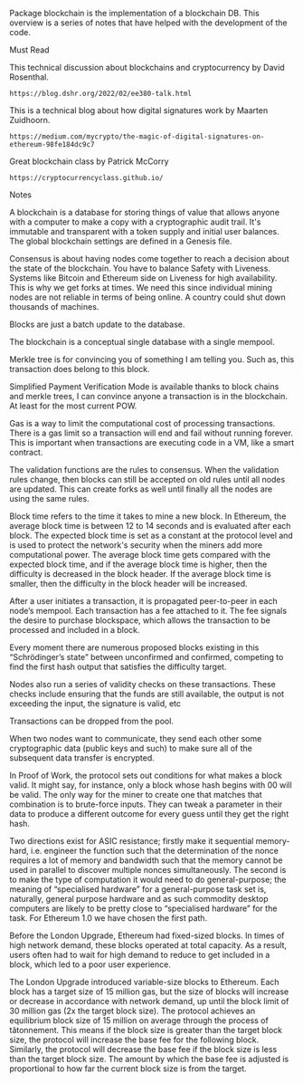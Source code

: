 Package blockchain is the implementation of a blockchain DB. This overview is
a series of notes that have helped with the development of the code.

Must Read

This technical discussion about blockchains and cryptocurrency by David Rosenthal.

	https://blog.dshr.org/2022/02/ee380-talk.html

This is a technical blog about how digital signatures work by Maarten Zuidhoorn.

	https://medium.com/mycrypto/the-magic-of-digital-signatures-on-ethereum-98fe184dc9c7

Great blockchain class by Patrick McCorry

	https://cryptocurrencyclass.github.io/

Notes

A blockchain is a database for storing things of value that allows anyone with a
computer to make a copy with a cryptographic audit trail. It's immutable and
transparent with a token supply and initial user balances. The global blockchain
settings are defined in a Genesis file.

Consensus is about having nodes come together to reach a decision about the state
of the blockchain. You have to balance Safety with Liveness. Systems like Bitcoin
and Ethereum side on Liveness for high availability. This is why we get
forks at times. We need this since individual mining nodes are not reliable in
terms of being online. A country could shut down thousands of machines.

Blocks are just a batch update to the database.

The blockchain is a conceptual single database with a single mempool.

Merkle tree is for convincing you of something I am telling you. Such
as, this transaction does belong to this block.

Simplified Payment Verification Mode is available thanks to block chains and
merkle trees, I can convince anyone a transaction is in the blockchain. At least
for the most current POW.

Gas is a way to limit the computational cost of processing transactions. There is
a gas limit so a transaction will end and fail without running forever. This is
important when transactions are executing code in a VM, like a smart contract.

The validation functions are the rules to consensus. When the validation rules
change, then blocks can still be accepted on old rules until all nodes are updated.
This can create forks as well until finally all the nodes are using the same rules.

Block time refers to the time it takes to mine a new block. In Ethereum, the
average block time is between 12 to 14 seconds and is evaluated after each block.
The expected block time is set as a constant at the protocol level and is used to
protect the network's security when the miners add more computational power. The
average block time gets compared with the expected block time, and if the average
block time is higher, then the difficulty is decreased in the block header. If
the average block time is smaller, then the difficulty in the block header will
be increased.

After a user initiates a transaction, it is propagated peer-to-peer in each node’s
mempool. Each transaction has a fee attached to it. The fee signals the desire to
purchase blockspace, which allows the transaction to be processed and included in a block.

Every moment there are numerous proposed blocks existing in this “Schrödinger’s
state” between unconfirmed and confirmed, competing to find the first hash output
that satisfies the difficulty target.

Nodes also run a series of validity checks on these transactions. These checks
include ensuring that the funds are still available, the output is not exceeding
the input, the signature is valid, etc

Transactions can be dropped from the pool.

When two nodes want to communicate, they send each other some cryptographic data
(public keys and such) to make sure all of the subsequent data transfer is encrypted.

In Proof of Work, the protocol sets out conditions for what makes a block valid.
It might say, for instance, only a block whose hash begins with 00 will be valid.
The only way for the miner to create one that matches that combination is to
brute-force inputs. They can tweak a parameter in their data to produce a different
outcome for every guess until they get the right hash.

Two directions exist for ASIC resistance; firstly make it sequential memory-hard,
i.e. engineer the function such that the determination of the nonce requires a lot
of memory and bandwidth such that the memory cannot be used in parallel to discover
multiple nonces simultaneously. The second is to make the type of computation it
would need to do general-purpose; the meaning of “specialised hardware” for a
general-purpose task set is, naturally, general purpose hardware and as such
commodity desktop computers are likely to be pretty close to “specialised hardware”
for the task. For Ethereum 1.0 we have chosen the first path.

Before the London Upgrade, Ethereum had fixed-sized blocks. In times of high network
demand, these blocks operated at total capacity. As a result, users often had to wait
for high demand to reduce to get included in a block, which led to a poor user experience.

The London Upgrade introduced variable-size blocks to Ethereum. Each block has a
target size of 15 million gas, but the size of blocks will increase or decrease in
accordance with network demand, up until the block limit of 30 million gas (2x
the target block size). The protocol achieves an equilibrium block size of
15 million on average through the process of tâtonnement. This means if the
block size is greater than the target block size, the protocol will increase
the base fee for the following block. Similarly, the protocol will decrease
the base fee if the block size is less than the target block size. The amount
by which the base fee is adjusted is proportional to how far the current block
size is from the target.
